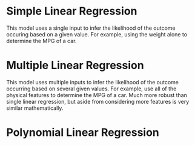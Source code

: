 # Simple Linear Regression
This model uses a single input to infer the likelihood of the outcome occuring based on a given value. For example, using the weight alone to determine the MPG of a car.
# Multiple Linear Regression
This model uses multiple inputs to infer the likelihood of the outcome occurring based on several given values. For example, use all of the physical features to determine the MPG of a car. Much more robust than single linear regression, but aside from considering more features is very similar mathematically.
# Polynomial Linear Regression
    
